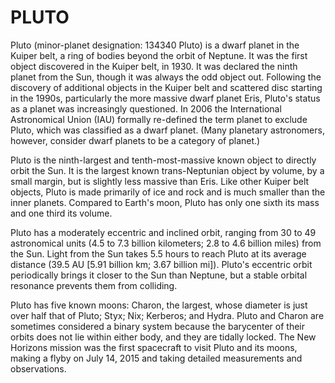 # PLUTO

Pluto (minor-planet designation: 134340 Pluto) is a dwarf planet in the Kuiper belt, a ring of bodies beyond the orbit of Neptune. It was the first object discovered in the Kuiper belt, in 1930. It was declared the ninth planet from the Sun, though it was always the odd object out. Following the discovery of additional objects in the Kuiper belt and scattered disc starting in the 1990s, particularly the more massive dwarf planet Eris, Pluto's status as a planet was increasingly questioned. In 2006 the International Astronomical Union (IAU) formally re-defined the term planet to exclude Pluto, which was classified as a dwarf planet. (Many planetary astronomers, however, consider dwarf planets to be a category of planet.)

Pluto is the ninth-largest and tenth-most-massive known object to directly orbit the Sun. It is the largest known trans-Neptunian object by volume, by a small margin, but is slightly less massive than Eris. Like other Kuiper belt objects, Pluto is made primarily of ice and rock and is much smaller than the inner planets. Compared to Earth's moon, Pluto has only one sixth its mass and one third its volume.

Pluto has a moderately eccentric and inclined orbit, ranging from 30 to 49 astronomical units (4.5 to 7.3 billion kilometers; 2.8 to 4.6 billion miles) from the Sun. Light from the Sun takes 5.5 hours to reach Pluto at its average distance (39.5 AU [5.91 billion km; 3.67 billion mi]). Pluto's eccentric orbit periodically brings it closer to the Sun than Neptune, but a stable orbital resonance prevents them from colliding.

Pluto has five known moons: Charon, the largest, whose diameter is just over half that of Pluto; Styx; Nix; Kerberos; and Hydra. Pluto and Charon are sometimes considered a binary system because the barycenter of their orbits does not lie within either body, and they are tidally locked. The New Horizons mission was the first spacecraft to visit Pluto and its moons, making a flyby on July 14, 2015 and taking detailed measurements and observations.